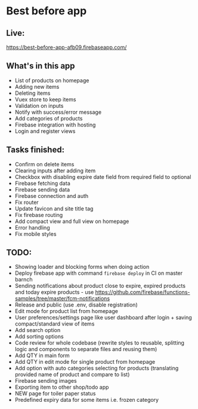 # Best before app

## Live:
https://best-before-app-afb09.firebaseapp.com/

## What's in this app
- List of products on homepage
- Adding new items
- Deleting items
- Vuex store to keep items
- Validation on inputs
- Notify with success/error message
- Add categories of products
- Firebase integration with hosting
- Login and register views

## Tasks finished:
- Confirm on delete items
- Clearing inputs after adding item
- Checkbox with disabling expire date field from required field to optional
- Firebase fetching data
- Firebase sending data
- Firebase connection and auth
- Fix router
- Update favicon and site title tag
- Fix firebase routing
- Add compact view and full view on homepage
- Error handling
- Fix mobile styles

## TODO:
- Showing loader and blocking forms when doing action
- Deploy firebase app with command `firebase deploy` in CI on master barnch
- Sending notifications about product close to expire, expired products and today expire products - use https://github.com/firebase/functions-samples/tree/master/fcm-notifications
- Release and public (use .env, disable registration)
- Edit mode for product list from homepage
- User preferences/settings page like user dashboard after login + saving compact/standard view of items
- Add search option
- Add sorting options
- Code review for whole codebase (rewrite styles to reusable, splitting logic and components to separate files and reusing them)
- Add QTY in main form
- Add QTY in edit mode for single product from homepage
- Add option with auto categories selecting for products (translating provided name of product and compare to list)
- Firebase sending images
- Exporting item to other shop/todo app
- NEW page for toiler paper status
- Predefined expiry data for some items i.e. frozen category
